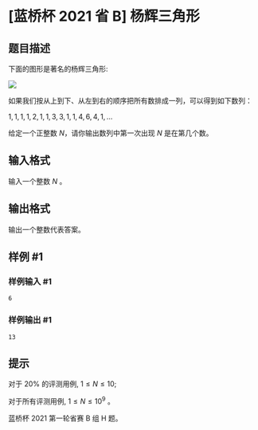 # [蓝桥杯 2021 省 B] 杨辉三角形

## 题目描述

下面的图形是著名的杨辉三角形:

![](https://cdn.mathpix.com/cropped/2022_09_29_08f7179868ee6cb62df7g-11.jpg?height=350&width=704&top_left_y=944&top_left_x=676)

如果我们按从上到下、从左到右的顺序把所有数排成一列，可以得到如下数列：

$1,1,1,1,2,1,1,3,3,1,1,4,6,4,1, \ldots$

给定一个正整数 $N$，请你输出数列中第一次出现 $N$ 是在第几个数。

## 输入格式

输入一个整数 $N$ 。

## 输出格式

输出一个整数代表答案。

## 样例 #1

### 样例输入 #1
```
6
```

### 样例输出 #1

```
13
```

## 提示

对于 $20 \%$ 的评测用例, $1 \leq N \leq 10$;

对于所有评测用例, $1 \leq N \leq 10^9$ 。 

蓝桥杯 2021 第一轮省赛 B 组 H 题。
